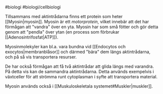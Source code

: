 #biologi #biologi/cellbiologi 

Tillsammans med aktintrådarna finns ett protein som heter [[Myosin|myosin]]. Myosin är ett *motorprotein*, vilket innebär att det har förmågan att "vandra" över en yta. Myosin har som små fötter och gör detta genom att "pendla" över ytan (en process som förbrukar [[Adenosintrifosfat|ATP]]).

Myosinmolekyler kan bl.a. vara bundna vid [[Endocytos och exocytos|membranblåsor]] och därmed "bära" dem längs aktintrådarna, och på så vis transportera resurser.

De har också förmågan att få två aktintrådar att glida längs med varandra. På detta vis kan de sammandra aktintrådarna. Detta används exempelvis i växtceller för att strömma runt cytoplasman i syfte att transportera material.

Myosin används också i [[Muskuloskeletala systemet#Muskler|muskler]].
